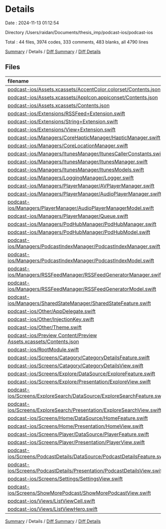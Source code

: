 # Details

Date : 2024-11-13 01:12:54

Directory /Users/raidan/Documents/thesis_imp/podcast-ios/podcast-ios

Total : 44 files,  3974 codes, 333 comments, 483 blanks, all 4790 lines

[Summary](results.md) / Details / [Diff Summary](diff.md) / [Diff Details](diff-details.md)

## Files
| filename | language | code | comment | blank | total |
| :--- | :--- | ---: | ---: | ---: | ---: |
| [podcast-ios/Assets.xcassets/AccentColor.colorset/Contents.json](/podcast-ios/Assets.xcassets/AccentColor.colorset/Contents.json) | JSON | 11 | 0 | 1 | 12 |
| [podcast-ios/Assets.xcassets/AppIcon.appiconset/Contents.json](/podcast-ios/Assets.xcassets/AppIcon.appiconset/Contents.json) | JSON | 38 | 0 | 1 | 39 |
| [podcast-ios/Assets.xcassets/Contents.json](/podcast-ios/Assets.xcassets/Contents.json) | JSON | 6 | 0 | 1 | 7 |
| [podcast-ios/Extensions/RSSFeed+Extension.swift](/podcast-ios/Extensions/RSSFeed+Extension.swift) | Swift | 44 | 6 | 6 | 56 |
| [podcast-ios/Extensions/String+Extension.swift](/podcast-ios/Extensions/String+Extension.swift) | Swift | 15 | 6 | 4 | 25 |
| [podcast-ios/Extensions/View+Extension.swift](/podcast-ios/Extensions/View+Extension.swift) | Swift | 17 | 6 | 3 | 26 |
| [podcast-ios/Managers/CoreHapticManager/HapticManager.swift](/podcast-ios/Managers/CoreHapticManager/HapticManager.swift) | Swift | 50 | 6 | 9 | 65 |
| [podcast-ios/Managers/CoreLocationManager.swift](/podcast-ios/Managers/CoreLocationManager.swift) | Swift | 44 | 8 | 10 | 62 |
| [podcast-ios/Managers/ItunesManager/ItunesCallerConstants.swift](/podcast-ios/Managers/ItunesManager/ItunesCallerConstants.swift) | Swift | 319 | 6 | 8 | 333 |
| [podcast-ios/Managers/ItunesManager/ItunesManager.swift](/podcast-ios/Managers/ItunesManager/ItunesManager.swift) | Swift | 163 | 8 | 50 | 221 |
| [podcast-ios/Managers/ItunesManager/ItunesModels.swift](/podcast-ios/Managers/ItunesManager/ItunesModels.swift) | Swift | 242 | 6 | 17 | 265 |
| [podcast-ios/Managers/LoggingManager/Logger.swift](/podcast-ios/Managers/LoggingManager/Logger.swift) | Swift | 103 | 6 | 16 | 125 |
| [podcast-ios/Managers/PlayerManager/AVPlayerManager.swift](/podcast-ios/Managers/PlayerManager/AVPlayerManager.swift) | Swift | 38 | 7 | 10 | 55 |
| [podcast-ios/Managers/PlayerManager/AudioPlayerManager.swift](/podcast-ios/Managers/PlayerManager/AudioPlayerManager.swift) | Swift | 317 | 23 | 46 | 386 |
| [podcast-ios/Managers/PlayerManager/AudioPlayerManagerModel.swift](/podcast-ios/Managers/PlayerManager/AudioPlayerManagerModel.swift) | Swift | 16 | 6 | 4 | 26 |
| [podcast-ios/Managers/PlayerManager/Queue.swift](/podcast-ios/Managers/PlayerManager/Queue.swift) | Swift | 39 | 8 | 10 | 57 |
| [podcast-ios/Managers/PodHubManager/PodHubManager.swift](/podcast-ios/Managers/PodHubManager/PodHubManager.swift) | Swift | 204 | 8 | 34 | 246 |
| [podcast-ios/Managers/PodHubManager/PodHubModel.swift](/podcast-ios/Managers/PodHubManager/PodHubModel.swift) | Swift | 191 | 15 | 23 | 229 |
| [podcast-ios/Managers/PodcastIndexManager/PodcastIndexManager.swift](/podcast-ios/Managers/PodcastIndexManager/PodcastIndexManager.swift) | Swift | 163 | 19 | 24 | 206 |
| [podcast-ios/Managers/PodcastIndexManager/PodcastIndexModel.swift](/podcast-ios/Managers/PodcastIndexManager/PodcastIndexModel.swift) | Swift | 103 | 9 | 15 | 127 |
| [podcast-ios/Managers/RSSFeedManager/RSSFeedGeneratorManager.swift](/podcast-ios/Managers/RSSFeedManager/RSSFeedGeneratorManager.swift) | Swift | 45 | 18 | 13 | 76 |
| [podcast-ios/Managers/RSSFeedManager/RSSFeedGeneratorModel.swift](/podcast-ios/Managers/RSSFeedManager/RSSFeedGeneratorModel.swift) | Swift | 28 | 9 | 8 | 45 |
| [podcast-ios/Managers/SharedStateManager/SharedStateFeature.swift](/podcast-ios/Managers/SharedStateManager/SharedStateFeature.swift) | Swift | 91 | 12 | 18 | 121 |
| [podcast-ios/Other/AppDelegate.swift](/podcast-ios/Other/AppDelegate.swift) | Swift | 31 | 8 | 10 | 49 |
| [podcast-ios/Other/InjectionKey.swift](/podcast-ios/Other/InjectionKey.swift) | Swift | 26 | 12 | 6 | 44 |
| [podcast-ios/Other/Theme.swift](/podcast-ios/Other/Theme.swift) | Swift | 37 | 6 | 7 | 50 |
| [podcast-ios/Preview Content/Preview Assets.xcassets/Contents.json](/podcast-ios/Preview%20Content/Preview%20Assets.xcassets/Contents.json) | JSON | 6 | 0 | 1 | 7 |
| [podcast-ios/RootModule.swift](/podcast-ios/RootModule.swift) | Swift | 31 | 6 | 5 | 42 |
| [podcast-ios/Screens/Catagory/CategoryDetailsFeature.swift](/podcast-ios/Screens/Catagory/CategoryDetailsFeature.swift) | Swift | 43 | 6 | 7 | 56 |
| [podcast-ios/Screens/Catagory/CategoryDetailsView.swift](/podcast-ios/Screens/Catagory/CategoryDetailsView.swift) | Swift | 39 | 6 | 3 | 48 |
| [podcast-ios/Screens/Explore/DataSource/ExploreFeature.swift](/podcast-ios/Screens/Explore/DataSource/ExploreFeature.swift) | Swift | 109 | 6 | 8 | 123 |
| [podcast-ios/Screens/Explore/Presentation/ExploreView.swift](/podcast-ios/Screens/Explore/Presentation/ExploreView.swift) | Swift | 220 | 9 | 16 | 245 |
| [podcast-ios/Screens/ExploreSearch/DataSource/ExploreSearchFeature.swift](/podcast-ios/Screens/ExploreSearch/DataSource/ExploreSearchFeature.swift) | Swift | 85 | 7 | 7 | 99 |
| [podcast-ios/Screens/ExploreSearch/Presentation/ExploreSearchView.swift](/podcast-ios/Screens/ExploreSearch/Presentation/ExploreSearchView.swift) | Swift | 163 | 8 | 10 | 181 |
| [podcast-ios/Screens/Home/DataSource/HomeFeature.swift](/podcast-ios/Screens/Home/DataSource/HomeFeature.swift) | Swift | 83 | 6 | 7 | 96 |
| [podcast-ios/Screens/Home/Presentation/HomeView.swift](/podcast-ios/Screens/Home/Presentation/HomeView.swift) | Swift | 96 | 6 | 4 | 106 |
| [podcast-ios/Screens/Player/DataSource/PlayerFeature.swift](/podcast-ios/Screens/Player/DataSource/PlayerFeature.swift) | Swift | 97 | 7 | 6 | 110 |
| [podcast-ios/Screens/Player/Presentation/PlayerView.swift](/podcast-ios/Screens/Player/Presentation/PlayerView.swift) | Swift | 160 | 6 | 11 | 177 |
| [podcast-ios/Screens/PodcastDetails/DataSource/PodcastDetailsFeature.swift](/podcast-ios/Screens/PodcastDetails/DataSource/PodcastDetailsFeature.swift) | Swift | 67 | 6 | 5 | 78 |
| [podcast-ios/Screens/PodcastDetails/Presentation/PodcastDetailsView.swift](/podcast-ios/Screens/PodcastDetails/Presentation/PodcastDetailsView.swift) | Swift | 57 | 7 | 3 | 67 |
| [podcast-ios/Screens/Settings/SettingsView.swift](/podcast-ios/Screens/Settings/SettingsView.swift) | Swift | 106 | 6 | 14 | 126 |
| [podcast-ios/Screens/ShowMorePodcast/ShowMorePodcastView.swift](/podcast-ios/Screens/ShowMorePodcast/ShowMorePodcastView.swift) | Swift | 34 | 6 | 4 | 44 |
| [podcast-ios/Views/ListViewCell.swift](/podcast-ios/Views/ListViewCell.swift) | Swift | 88 | 6 | 8 | 102 |
| [podcast-ios/Views/ListViewHero.swift](/podcast-ios/Views/ListViewHero.swift) | Swift | 109 | 11 | 10 | 130 |

[Summary](results.md) / Details / [Diff Summary](diff.md) / [Diff Details](diff-details.md)